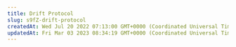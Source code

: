 ```yaml
---
title: Drift Protocol
slug: s9fZ-drift-protocol
createdAt: Wed Jul 20 2022 07:13:00 GMT+0000 (Coordinated Universal Time)
updatedAt: Fri Mar 03 2023 08:34:19 GMT+0000 (Coordinated Universal Time)
---
```




